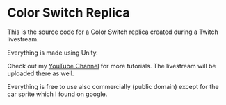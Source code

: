 # Color Switch Replica
This is the source code for a Color Switch replica created during a Twitch livestream.

Everything is made using Unity.

Check out my [YouTube Channel](http://youtube.com/brackeys) for more tutorials. The livestream will be uploaded there as well.

Everything is free to use also commercially (public domain) except for the car sprite which I found on google.